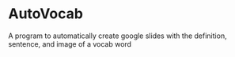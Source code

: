 # AutoVocab
A program to automatically create google slides with the definition, sentence, and image of a vocab word

